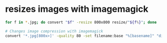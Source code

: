# resizes images with imagemagick
```bash
for f in *.jpg; do convert "$f" -resize 800x800 resize/"${f%}"; done

# Changes image compression with imagemagick
convert '*.jpg[800x>]' -quality 80 -set filename:base "%[basename]" "dir/%[filename:base].jpg"
```